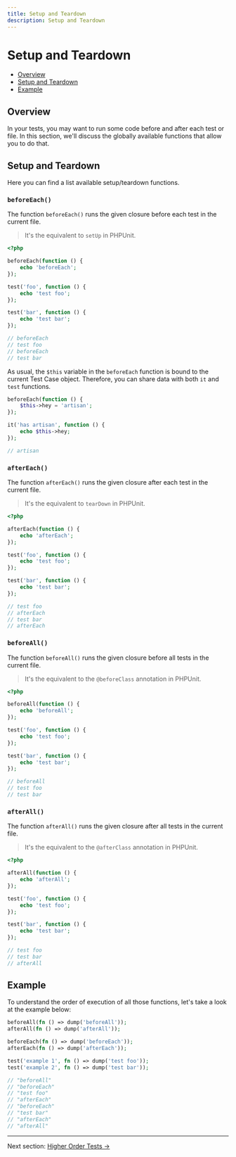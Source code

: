 ```yaml
---
title: Setup and Teardown
description: Setup and Teardown
---
```


# Setup and Teardown

- [Overview](#overview)
- [Setup and Teardown](#setup-and-teardown)
- [Example](#example)

<a name="overview"></a>
## Overview

In your tests, you may want to run some code before and after each test or
file. In this section, we'll discuss the globally available
functions that allow you to do that.

<a name="setup-and-teardown"></a>
## Setup and Teardown

Here you can find a list available setup/teardown functions.

### `beforeEach()`

The function `beforeEach()` runs the given closure before each test
in the current file.

> It's the equivalent to `setUp` in PHPUnit.

```php
<?php

beforeEach(function () {
    echo 'beforeEach';
});

test('foo', function () {
    echo 'test foo';
});

test('bar', function () {
    echo 'test bar';
});

// beforeEach
// test foo
// beforeEach
// test bar
```

As usual, the `$this` variable in the `beforeEach` function
is bound to the current Test Case object. Therefore, you can share data
with both `it` and `test` functions.

```php
beforeEach(function () {
    $this->hey = 'artisan';
});

it('has artisan', function () {
    echo $this->hey;
});

// artisan
```

### `afterEach()`

The function `afterEach()` runs the given closure after each test
in the current file.

> It's the equivalent to `tearDown` in PHPUnit.

```php
<?php

afterEach(function () {
    echo 'afterEach';
});

test('foo', function () {
    echo 'test foo';
});

test('bar', function () {
    echo 'test bar';
});

// test foo
// afterEach
// test bar
// afterEach
```

### `beforeAll()`

The function `beforeAll()` runs the given closure before
all tests in the current file.

> It's the equivalent to the `@beforeClass` annotation in PHPUnit.

```php
<?php

beforeAll(function () {
    echo 'beforeAll';
});

test('foo', function () {
    echo 'test foo';
});

test('bar', function () {
    echo 'test bar';
});

// beforeAll
// test foo
// test bar
```

### `afterAll()`

The function `afterAll()` runs the given closure after
all tests in the current file.

 > It's the equivalent to the `@afterClass` annotation in PHPUnit.

```php
<?php

afterAll(function () {
    echo 'afterAll';
});

test('foo', function () {
    echo 'test foo';
});

test('bar', function () {
    echo 'test bar';
});

// test foo
// test bar
// afterAll
```

<a name="example"></a>
## Example

To understand the order of execution of all those
functions, let's take a look at the example below:

```php
beforeAll(fn () => dump('beforeAll'));
afterAll(fn () => dump('afterAll'));

beforeEach(fn () => dump('beforeEach'));
afterEach(fn () => dump('afterEach'));

test('example 1', fn () => dump('test foo'));
test('example 2', fn () => dump('test bar'));

// "beforeAll"
// "beforeEach"
// "test foo"
// "afterEach"
// "beforeEach"
// "test bar"
// "afterEach"
// "afterAll"
```

---

Next section: [Higher Order Tests →](/docs/higher-order-tests)
